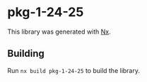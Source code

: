 # pkg-1-24-25

This library was generated with [Nx](https://nx.dev).

## Building

Run `nx build pkg-1-24-25` to build the library.
